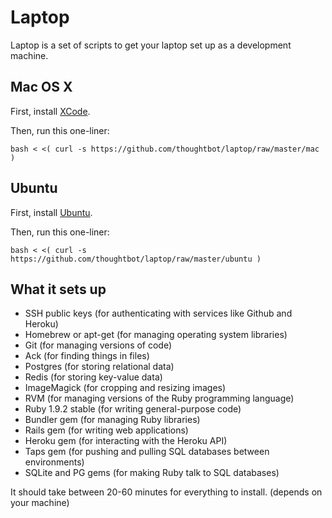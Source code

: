 Laptop
======

Laptop is a set of scripts to get your laptop set up as a development machine.

Mac OS X
--------

First, install [XCode](http://developer.apple.com/devcenter/mac/index.action).

Then, run this one-liner:

    bash < <( curl -s https://github.com/thoughtbot/laptop/raw/master/mac )

Ubuntu
------

First, install [Ubuntu](http://www.ubuntu.com/download).

Then, run this one-liner:

    bash < <( curl -s https://github.com/thoughtbot/laptop/raw/master/ubuntu )

What it sets up
---------------

* SSH public keys (for authenticating with services like Github and Heroku)
* Homebrew or apt-get (for managing operating system libraries)
* Git (for managing versions of code)
* Ack (for finding things in files)
* Postgres (for storing relational data)
* Redis (for storing key-value data)
* ImageMagick (for cropping and resizing images)
* RVM (for managing versions of the Ruby programming language)
* Ruby 1.9.2 stable (for writing general-purpose code)
* Bundler gem (for managing Ruby libraries)
* Rails gem (for writing web applications)
* Heroku gem (for interacting with the Heroku API)
* Taps gem (for pushing and pulling SQL databases between environments)
* SQLite and PG gems (for making Ruby talk to SQL databases)

It should take between 20-60 minutes for everything to install. (depends on your machine)
